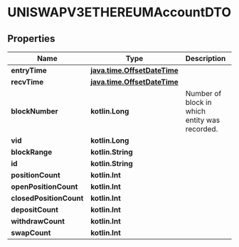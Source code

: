 
# UNISWAPV3ETHEREUMAccountDTO

## Properties
Name | Type | Description | Notes
------------ | ------------- | ------------- | -------------
**entryTime** | [**java.time.OffsetDateTime**](java.time.OffsetDateTime.md) |  |  [optional]
**recvTime** | [**java.time.OffsetDateTime**](java.time.OffsetDateTime.md) |  |  [optional]
**blockNumber** | **kotlin.Long** | Number of block in which entity was recorded. |  [optional]
**vid** | **kotlin.Long** |  |  [optional]
**blockRange** | **kotlin.String** |  |  [optional]
**id** | **kotlin.String** |  |  [optional]
**positionCount** | **kotlin.Int** |  |  [optional]
**openPositionCount** | **kotlin.Int** |  |  [optional]
**closedPositionCount** | **kotlin.Int** |  |  [optional]
**depositCount** | **kotlin.Int** |  |  [optional]
**withdrawCount** | **kotlin.Int** |  |  [optional]
**swapCount** | **kotlin.Int** |  |  [optional]



